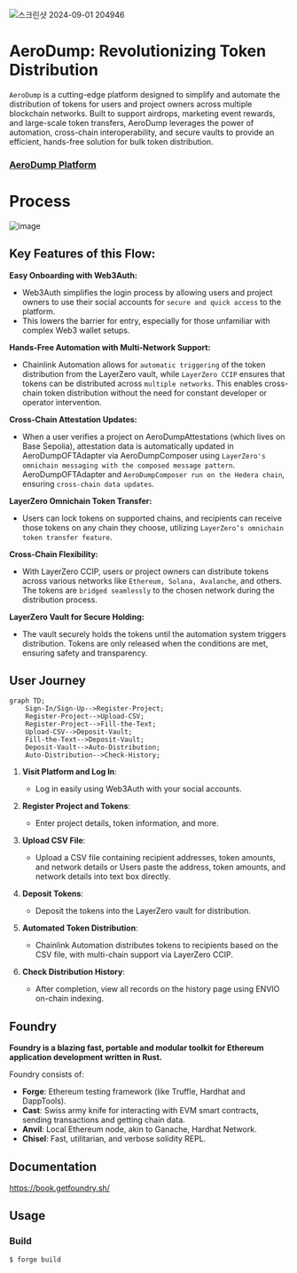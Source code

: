 ![스크린샷 2024-09-01 204946](https://github.com/user-attachments/assets/a61c5c15-9647-4129-990d-ba3026e7d383)

# AeroDump: Revolutionizing Token Distribution
`AeroDump` is a cutting-edge platform designed to simplify and automate the distribution of tokens for users and project owners across multiple blockchain networks. 
Built to support airdrops, marketing event rewards, and large-scale token transfers, AeroDump leverages the power of automation, cross-chain interoperability, and secure vaults to provide an efficient, hands-free solution for bulk token distribution.

### [AeroDump Platform](https://aerodump-frontend.vercel.app/)

# Process
![image](https://github.com/user-attachments/assets/45b95d8f-273e-4461-890b-49ce3c94ada1)

## Key Features of this Flow:
**Easy Onboarding with Web3Auth:** 
- Web3Auth simplifies the login process by allowing users and project owners to use their social accounts for `secure and quick access` to the platform.
- This lowers the barrier for entry, especially for those unfamiliar with complex Web3 wallet setups.

**Hands-Free Automation with Multi-Network Support:**
- Chainlink Automation allows for `automatic triggering` of the token distribution from the LayerZero vault, while `LayerZero CCIP` ensures that tokens can be distributed across `multiple networks`. This enables cross-chain token distribution without the need for constant developer or operator intervention.

**Cross-Chain Attestation Updates:**
- When a user verifies a project on AeroDumpAttestations (which lives on Base Sepolia), attestation data is automatically updated in AeroDumpOFTAdapter via AeroDumpComposer using `LayerZero's omnichain messaging with the composed message pattern`. AeroDumpOFTAdapter and `AeroDumpComposer run on the Hedera chain`, ensuring `cross-chain data updates`.

**LayerZero Omnichain Token Transfer:**
- Users can lock tokens on supported chains, and recipients can receive those tokens on any chain they choose, utilizing `LayerZero’s omnichain token transfer feature`.

**Cross-Chain Flexibility:**
- With LayerZero CCIP, users or project owners can distribute tokens across various networks like `Ethereum, Solana, Avalanche`, and others. The tokens are `bridged seamlessly` to the chosen network during the distribution process.

**LayerZero Vault for Secure Holding:**
- The vault securely holds the tokens until the automation system triggers distribution. Tokens are only released when the conditions are met, ensuring safety and transparency.

## User Journey
```mermaid
graph TD;
    Sign-In/Sign-Up-->Register-Project;
    Register-Project-->Upload-CSV;
    Register-Project-->Fill-the-Text;
    Upload-CSV-->Deposit-Vault;
    Fill-the-Text-->Deposit-Vault;
    Deposit-Vault-->Auto-Distribution;
    Auto-Distribution-->Check-History;
```

1. **Visit Platform and Log In**:
   - Log in easily using Web3Auth with your social accounts.

2. **Register Project and Tokens**:
   - Enter project details, token information, and more.

3. **Upload CSV File**:
   - Upload a CSV file containing recipient addresses, token amounts, and network details or Users paste the address, token amounts, and network details into text box directly.

4. **Deposit Tokens**:
   - Deposit the tokens into the LayerZero vault for distribution.

5. **Automated Token Distribution**:
   - Chainlink Automation distributes tokens to recipients based on the CSV file, with multi-chain support via LayerZero CCIP.

6. **Check Distribution History**:
   - After completion, view all records on the history page using ENVIO on-chain indexing.

## Foundry

**Foundry is a blazing fast, portable and modular toolkit for Ethereum application development written in Rust.**

Foundry consists of:

-   **Forge**: Ethereum testing framework (like Truffle, Hardhat and DappTools).
-   **Cast**: Swiss army knife for interacting with EVM smart contracts, sending transactions and getting chain data.
-   **Anvil**: Local Ethereum node, akin to Ganache, Hardhat Network.
-   **Chisel**: Fast, utilitarian, and verbose solidity REPL.

## Documentation

https://book.getfoundry.sh/

## Usage

### Build

```shell
$ forge build
